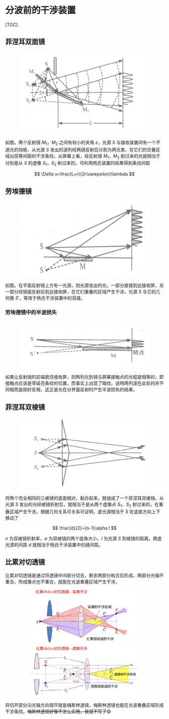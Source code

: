 # 分波前的干涉装置

[TOC]

## 菲涅耳双面镜

<center>
    <img src="./images/分波前干涉装置/菲涅耳双面镜.png" width="420" height="260">
</center>

如图，两个反射镜 $M_1$，$M_2$ 之间有较小的夹角 $\varepsilon$，光源 $S$ 与接收装置间有一个不透光的挡板，从光源 $S$ 发出的波列经两镜反射后分割为两光束，在它们的交叠区域出现等间距的干涉条纹。从屏幕上看，经反射镜 $M_1$，$M_2$ 射过来的光就相当于分别是从 $S$ 的虚像 $S_1$，$S_2$ 射过来的。可利用杨氏装置的结果得到条纹间距

$$
\Delta x=\frac{L+r}{2r\varepsilon}\lambda
$$

## 劳埃德镜

<center>
    <img src="./images/分波前干涉装置/劳埃德镜.png" width="420" height="240">
</center>

如图，在平面反射镜上方有一光源，则光源发出的光，一部分直接到达接收屏，另一部分经镜面反射后到达接收屏，在它们重叠的区域产生干涉。光源 $S$ 与它的几何像 $S'$，等效于杨氏干涉装置中的双缝。

### 劳埃德镜中的半波损失

<center>
    <img src="./images/分波前干涉装置/劳埃德镜的半波损失.png" width="420" height="150">
</center>

如果让反射镜的前端抵住接收屏，则两列光到镜与屏幕接触点的光程是相等的，即接触点应该是零级亮条纹的位置，而事实上出现了暗纹。说明两列波在此处的并不同相而是刚好反相，这正是光在分界面反射时产生半波损失的结果。

## 菲涅耳双棱镜

<center>
    <img src="./images/分波前干涉装置/菲涅耳双棱镜.png" width="420" height="230">
</center>

将两个完全相同的三棱镜的底面相对，黏合起来，就组成了一个菲涅耳双棱镜。从光源 $S$ 发出的光经棱镜折射后，就相当于是从两个虚像点 $S_1$、$S_2$ 射过来的，在重叠区域产生干涉。根据几何关系可关系可证明，虚光源相当于 $S$ 在竖直方向上下移动了

$$
\frac{d}{2}=(n-1)\alpha l
$$

$n$ 为双棱镜折射率，$\alpha$  为双棱镜的两个底角大小，$l$ 为光源 $S$ 到棱镜的距离。两虚光源的间距 $d$ 就相当于杨氏干涉装置中的缝间距。

## 比累对切透镜

比累对切透镜是通过将透镜中间部分切去，剩余两部分粘合后形成。两部分光轴不重合，所成像点也不重合，就能在光波重叠区域产生干涉。

<center class="half">
    <img src="./images/分波前干涉装置/比累对切透镜_实像干涉.png" width="350">
    <img src="./images/分波前干涉装置/比累对切透镜_虚像干涉.png" width="350">
</center>

将切开部分沿光轴方向错开就是梅斯林透镜，梅斯林透镜也能在光波重叠区域形成干涉条纹。~~梅斯林透镜好像不怎么实用，我就不写了~~:smile: